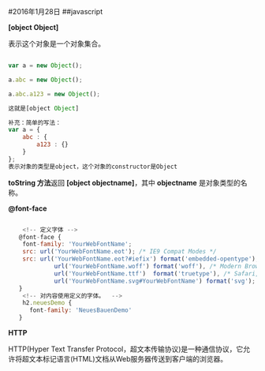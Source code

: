 #2016年1月28日
##javascript

**[object Object]**

表示这个对象是一个对象集合。
```javascript

var a = new Object();

a.abc = new Object();

a.abc.a123 = new Object();

这就是[object Object] 

补充：简单的写法：
var a = {
    abc : {
        a123 : {}
    }
};
表示对象的类型是object，这个对象的constructor是Object
```

**toString 方法**返回 **[object objectname]**，其中 **objectname** 是对象类型的名称。

**@font-face**

```javascript

    <!-- 定义字体 -->
   @font-face {
    font-family: 'YourWebFontName';
    src: url('YourWebFontName.eot'); /* IE9 Compat Modes */
    src: url('YourWebFontName.eot?#iefix') format('embedded-opentype'), /* IE6-IE8 */
             url('YourWebFontName.woff') format('woff'), /* Modern Browsers */
             url('YourWebFontName.ttf')  format('truetype'), /* Safari, Android, iOS */
             url('YourWebFontName.svg#YourWebFontName') format('svg'); /* Legacy iOS */
   }
    <!-- 对内容使用定义的字体。  -->
    h2.neuesDemo {
      font-family: 'NeuesBauenDemo'
   }
```

**HTTP**

HTTP(Hyper Text Transfer Protocol，超文本传输协议)是一种通信协议，它允许将超文本标记语言(HTML)文档从Web服务器传送到客户端的浏览器。
